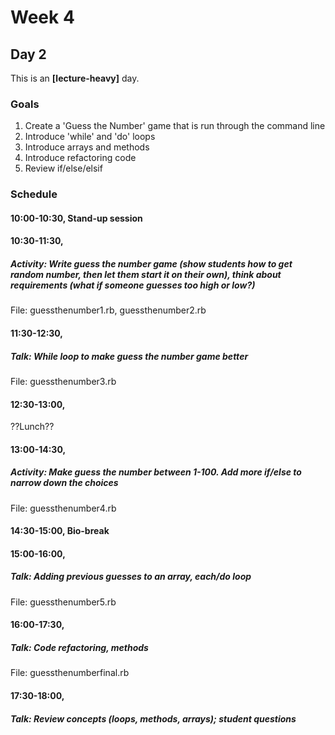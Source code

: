 # Week 4
## Day 2
This is an **[lecture-heavy]** day.

### Goals
1. Create a 'Guess the Number' game that is run through the command line
2. Introduce 'while' and 'do' loops
3. Introduce arrays and methods
4. Introduce refactoring code
5. Review if/else/elsif

### Schedule
#### 10:00-10:30, Stand-up session

#### 10:30-11:30,
##### Activity: Write guess the number game (show students how to get random number, then let them start it on their own), think about requirements (what if someone guesses too high or low?)
File: guessthenumber1.rb, guessthenumber2.rb

#### 11:30-12:30,
##### Talk: While loop to make guess the number game better
File: guessthenumber3.rb

#### 12:30-13:00,
??Lunch??

#### 13:00-14:30,
##### Activity: Make guess the number between 1-100. Add more if/else to narrow down the choices
File: guessthenumber4.rb

#### 14:30-15:00, Bio-break

#### 15:00-16:00,
##### Talk: Adding previous guesses to an array, each/do loop
File: guessthenumber5.rb

#### 16:00-17:30,
##### Talk: Code refactoring, methods
File: guessthenumberfinal.rb

#### 17:30-18:00,
##### Talk: Review concepts (loops, methods, arrays); student questions
